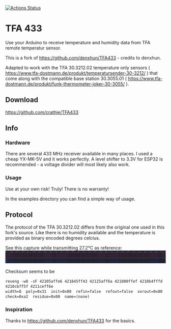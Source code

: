 [![Actions Status](https://github.com/crathje/TFA433/workflows/PlatformIO%20CI/badge.svg)](https://github.com/crathje/TFA433/actions)

# TFA 433

Use your Arduino to receive temperature and humidity data from TFA remote temperatur sensor.

This is a fork of https://github.com/denxhun/TFA433 - credits to denxhun.

Adapted to work with the TFA 30.3212.02 temperature only sensors ( https://www.tfa-dostmann.de/produkt/temperatursender-30-3212/ ) that come along with the compatible base station 30.3055.01 ( https://www.tfa-dostmann.de/produkt/funk-thermometer-joker-30-3055/ ).

## Download
https://github.com/crathje/TFA433

## Info
### Hardware

There are several 433 MHz receiver available in many places. I used a cheap YX-MK-5V and it works perfectly. 
A level shifter to 3.3V for ESP32 is recommended - a voltage divider will most likely also work. 

### Usage

Use at your own risk! Truly! There is no warranty!

In the examples directory you can find a simple way of usage.

## Protocol

The protocol of the TFA 30.3212.02 differs from the original one used in this fork's source. Like there is no humidity available and the temperature is provided as binary encoded degrees celcius. 

See this capture while transmitting 27.2°C as reference:
![LA Captured TFA 30.3212.02 transmitting 27.2°C](raw-data/TFA-30.3212.02-sample-data-captured-27.2-degree-celcius.png?raw=true)

Checksum seems to be
```
reveng -w8 -sF 42105affe6 421845ff43 42125aff6a 421000ffef 4210b4fffd 4210cbff5f 4211ceff6e
width=8  poly=0x31  init=0x00  refin=false  refout=false  xorout=0x00  check=0xa2  residue=0x00  name=(none)
```


### Inspiration

Thanks to https://github.com/denxhun/TFA433 for the basics.